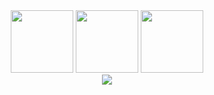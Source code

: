 <div align="center">
<img src="https://media-giphy.com/stickers/developer-dev-html-lRNinuXDDLgR7Oe8LY/fullscreen" width="100px" height="100px">
<img src="https://media.giphy.com/media/JLE3Q31O7Tly08kTbj/giphy.gif" width="100px" height="100px">
<img src="https://media-giphy.com/gifs/code-developer-javascript-SvFocn0wNMx0iv2rYz/fullscreen" width="100px" height="100px">
</div>
<div align="center">
<a href="https://github.com/anuraghazra/github-readme-stats">
  <img src="https://github-readme-stats.vercel.app/api?username=Sara-kodehode&show_icons=true&theme=nightowl">
 </a>
</div>
<div align="center">
<!-- <a href="https://github.com/anuraghazra/github-readme-stats">
    <img src="https://github-readme-stats.vercel.app/api/top-langs/?username=Sara-Kodehode&layout=compact&show_icons=true&theme=nightowl" alt="Top Languages">
  </a> -->
</div>

